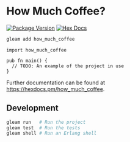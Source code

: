 # How Much Coffee?

[![Package Version](https://img.shields.io/hexpm/v/how_much_coffee)](https://hex.pm/packages/how_much_coffee)
[![Hex Docs](https://img.shields.io/badge/hex-docs-ffaff3)](https://hexdocs.pm/how_much_coffee/)

```sh
gleam add how_much_coffee
```
```gleam
import how_much_coffee

pub fn main() {
  // TODO: An example of the project in use
}
```

Further documentation can be found at <https://hexdocs.pm/how_much_coffee>.

## Development

```sh
gleam run   # Run the project
gleam test  # Run the tests
gleam shell # Run an Erlang shell
```

